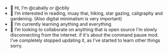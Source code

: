- 👋 Hi, I’m @cabally or @cblly
- 👀 I’m interested in reading, muay thai, hiking, star gazing, caligraphy and gardening. (Also digital minimalism is very important)
- 🌱 I’m currently learning anything and everything
- 💞️ I’m looking to collaborate on anything that is open source
    I'm slowly disconnecting from the internet.
    if it's about the command pause mod. I've completely stopped updating it, as I've started to learn other things sorry.

<!---
cabally/cabally is a ✨ special ✨ repository because its `README.md` (this file) appears on your GitHub profile.
You can click the Preview link to take a look at your changes.
--->
